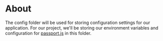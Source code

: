 # About 

The config folder will be used for storing configuration settings for our application. For our project, we'll be storing our environment variables and configuration for [passport.js](http://passportjs.org/) in this folder.
